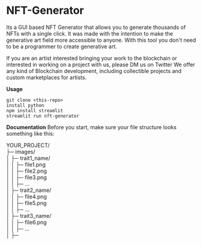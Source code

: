 # NFT-Generator
Its a GUI based NFT Generator that allows you to generate thousands of NFTs with a single click.
It was made with the intention to make the generative art field more accessible to anyone.
With this tool you don't need to be a programmer to create generative art.

If you are an artist interested bringing your work to the blockchain or interested in working on a project with us, please DM us on Twitter We offer any kind of Blockchain development, including collectible projects and custom marketplaces for artists.

**Usage**

    git clone <this-repo>
    install python
    npm install streamlit
    streamlit run nft-generator
    
**Documentation**
Before you start, make sure your file structure looks something like this:

YOUR_PROJECT/  
├─ images/  
│  ├─ trait1_name/  
│  │  ├─ file1.png  
│  │  ├─ file2.png  
│  │  ├─ file3.png  
│  │  ├─ ...  
│  ├─ trait2_name/  
│  │  ├─ file4.png  
│  │  ├─ file5.png  
│  │  ├─ ...  
│  ├─ trait3_name/  
│  │  ├─ file6.png  
│  │  ├─ ...  
│  ├─
